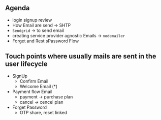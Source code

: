 ## Agenda
* login signup review
* How Email are send -> SHTP
* `Sendgrid` -> to send email
* creating service provider agnostic Emails -> `nodemailer`
* Forget and Rest sPassword Flow

## Touch points where usually mails are sent in the user lifecycle
* SignUp
    * Confirm Email
    * Welcome Email (*)
* Payment flow Email
    * payment -> purchase plan
    * cancel -> cencel plan
* Forget Password
    * OTP share, reset linked